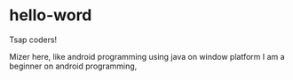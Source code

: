 # hello-word
Tsap coders!

Mizer here, like android programming using java on window platform
I am a beginner on android programming,
